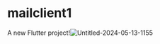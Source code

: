 # mailclient1

A new Flutter project!![Untitled-2024-05-13-1155](https://github.com/piyushsingal3/iitk_mail_client/assets/157308982/e1339fb7-3cb3-456b-a305-20535126834e)

